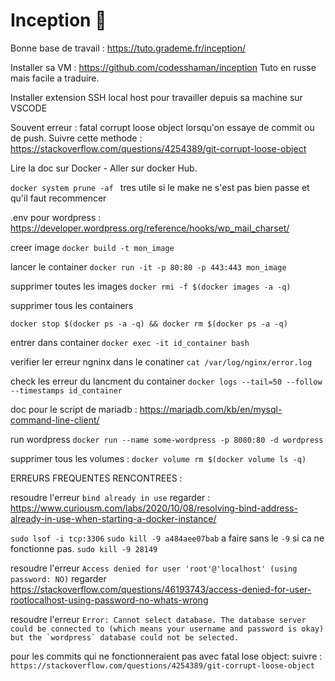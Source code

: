 # Inception  🔲

Bonne base de travail :
https://tuto.grademe.fr/inception/

Installer sa VM : https://github.com/codesshaman/inception
Tuto en russe mais facile a traduire.

Installer extension SSH local host pour travailler depuis sa machine sur VSCODE

Souvent erreur :
fatal corrupt loose object lorsqu'on essaye de commit ou de push.
Suivre cette methode : https://stackoverflow.com/questions/4254389/git-corrupt-loose-object

Lire la doc  sur Docker - Aller sur docker Hub.

```docker system prune -af ``` tres utile si le make ne s'est pas bien passe et qu'il faut recommencer

.env pour wordpress : https://developer.wordpress.org/reference/hooks/wp_mail_charset/

creer image
```docker build -t mon_image ```

lancer le container
```docker run -it -p 80:80 -p 443:443 mon_image```

supprimer toutes les images
```docker rmi -f $(docker images -a -q)```

supprimer tous les containers

```docker stop $(docker ps -a -q) && docker rm $(docker ps -a -q)```

entrer dans container
```docker exec -it id_container bash```

verifier ler erreur ngninx dans le conatiner
```cat /var/log/nginx/error.log```

check les erreur du lancment du container
```docker logs --tail=50 --follow --timestamps id_container```

doc pour le script de mariadb : https://mariadb.com/kb/en/mysql-command-line-client/

run wordpress
```docker run --name some-wordpress -p 8080:80 -d wordpress```

supprimer tous les volumes :
```docker volume rm $(docker volume ls -q)```

ERREURS FREQUENTES RENCONTREES :

resoudre l'erreur ```bind already in use```
regarder : https://www.curiousm.com/labs/2020/10/08/resolving-bind-address-already-in-use-when-starting-a-docker-instance/

```sudo lsof -i tcp:3306```
```sudo kill -9 a484aee07bab``` a faire sans le ```-9``` si ca ne fonctionne pas.
```sudo kill -9 28149```

resoudre l'erreur ```Access denied for user 'root'@'localhost' (using password: NO)```
regarder https://stackoverflow.com/questions/46193743/access-denied-for-user-rootlocalhost-using-password-no-whats-wrong


resoudre l'erreur ```Error: Cannot select database. The database server could be connected to (which means your username and password is okay) but the `wordpress` database could not be selected.```

pour les commits qui ne fonctionneraient pas avec fatal lose object:
suivre : ```https://stackoverflow.com/questions/4254389/git-corrupt-loose-object```
